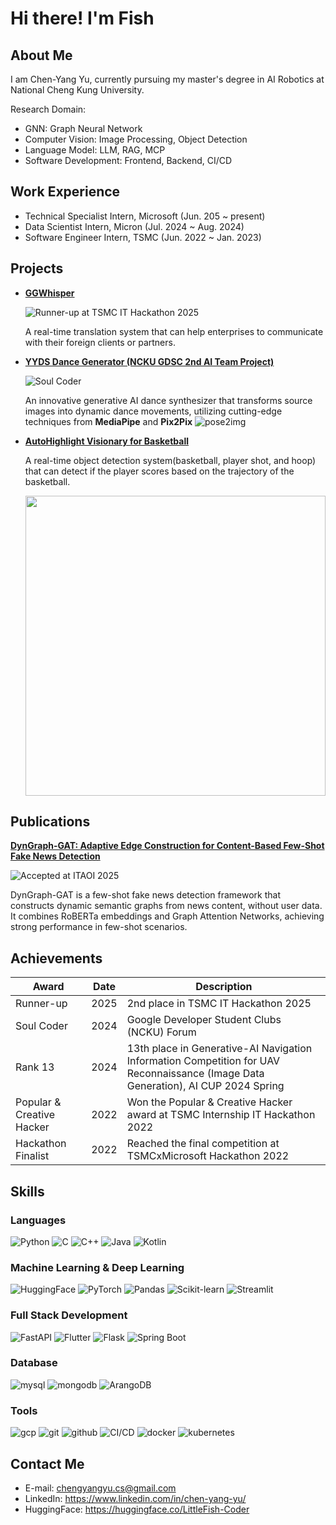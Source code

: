 # Hi there! I'm Fish

## About Me

I am Chen-Yang Yu, currently pursuing my master's degree in AI Robotics at National Cheng Kung University.

Research Domain: 
- GNN: Graph Neural Network
- Computer Vision: Image Processing, Object Detection
- Language Model: LLM, RAG, MCP
- Software Development: Frontend, Backend, CI/CD

## Work Experience
- Technical Specialist Intern, Microsoft (Jun. 205 ~ present)
- Data Scientist Intern, Micron (Jul. 2024 ~ Aug. 2024)
- Software Engineer Intern, TSMC (Jun. 2022 ~ Jan. 2023)

## Projects
- **[GGWhisper](https://github.com/LittleFish-Coder/GGWhisper)**
    
    ![Runner-up at TSMC IT Hackathon 2025](https://img.shields.io/badge/Runner--up-TSMC_IT_Hackathon_2025-red)
    
    A real-time translation system that can help enterprises to communicate with their foreign clients or partners.

- **[YYDS Dance Generator (NCKU GDSC 2nd AI Team Project)](https://github.com/LittleFish-Coder/yyds-dance-generator)**
    
    ![Soul Coder](https://img.shields.io/badge/Soul_Coder-Google_Developer_Student_Clubs_(NCKU)-yellow)

    An innovative generative AI dance synthesizer that transforms source images into dynamic dance movements, utilizing cutting-edge techniques from **MediaPipe** and **Pix2Pix**
    ![pose2img](https://github.com/LittleFish-Coder/yyds-dance-generator/blob/master/src/pix2pixHD/magnetic_dance2pose2fish.gif?raw=true)

- **[AutoHighlight Visionary for Basketball](https://github.com/LittleFish-Coder/autohighlight-visionary)**

    A real-time object detection system(basketball, player shot, and hoop) that can detect if the player scores based on the trajectory of the basketball.
    
    <img src="https://github.com/LittleFish-Coder/autohighlight-visionary/blob/master/src/scoring.gif?raw=true" width="480">

## Publications

**[DynGraph-GAT: Adaptive Edge Construction for Content-Based Few-Shot Fake News Detection](https://github.com/LittleFish-Coder/DynGraph-GAT)**

![Accepted at ITAOI 2025](https://img.shields.io/badge/Accepted-ITAOI%202025-green)

DynGraph-GAT is a few-shot fake news detection framework that constructs dynamic semantic graphs from news content, without user data. It combines RoBERTa embeddings and Graph Attention Networks, achieving strong performance in few-shot scenarios.

## Achievements
| Award                                   | Date                | Description                                                                                   |
|----------------------------------------|-------------------------|-----------------------------------------------------------------------------------------------|
| Runner-up           | 2025                    | 2nd place in TSMC IT Hackathon 2025                                                            |
| Soul Coder | 2024     | Google Developer Student Clubs (NCKU) Forum|
| Rank 13 | 2024                    | 13th place in Generative-AI Navigation Information Competition for UAV Reconnaissance (Image Data Generation), AI CUP 2024 Spring | 
| Popular & Creative Hacker | 2022                    | Won the Popular & Creative Hacker award at TSMC Internship IT Hackathon 2022                      |
| Hackathon Finalist | 2022               | Reached the final competition at TSMCxMicrosoft Hackathon 2022                                    |

## Skills

### Languages
![Python](https://img.shields.io/badge/Python-3776AB?style=for-the-badge&logo=python&logoColor=white)
![C](https://img.shields.io/badge/C-00599C?style=for-the-badge&logo=c&logoColor=white)
![C++](https://img.shields.io/badge/C++-00599C?style=for-the-badge&logo=c%2B%2B&logoColor=white)
![Java](https://img.shields.io/badge/Java-007396?style=for-the-badge&logo=java&logoColor=white)
![Kotlin](https://img.shields.io/badge/Kotlin-0095D5?style=for-the-badge&logo=kotlin&logoColor=white)

### Machine Learning & Deep Learning
![HuggingFace](https://img.shields.io/badge/HuggingFace-FF9900?style=for-the-badge&logo=huggingface&logoColor=white)
![PyTorch](https://img.shields.io/badge/PyTorch-EE4C2C?style=for-the-badge&logo=pytorch&logoColor=white)
![Pandas](https://img.shields.io/badge/Pandas-150458?style=for-the-badge&logo=pandas&logoColor=white)
![Scikit-learn](https://img.shields.io/badge/Scikit_learn-F7931E?style=for-the-badge&logo=scikit-learn&logoColor=white)
![Streamlit](https://img.shields.io/badge/Streamlit-FF4B4B?style=for-the-badge&logo=streamlit&logoColor=white)

### Full Stack Development
![FastAPI](https://img.shields.io/badge/FastAPI-009688?style=for-the-badge&logo=fastapi&logoColor=white)
![Flutter](https://img.shields.io/badge/Flutter-02569B?style=for-the-badge&logo=flutter&logoColor=white)
![Flask](https://img.shields.io/badge/Flask-000000?style=for-the-badge&logo=flask&logoColor=white)
![Spring Boot](https://img.shields.io/badge/Spring_Boot-6DB33F?style=for-the-badge&logo=spring-boot&logoColor=white)

### Database
![mysql](https://img.shields.io/badge/Mysql-4479A1?style=for-the-badge&logo=mysql&logoColor=white)
![mongodb](https://img.shields.io/badge/Mongodb-47A248?style=for-the-badge&logo=mongodb&logoColor=white)
![ArangoDB](https://img.shields.io/badge/ArangoDB-4AAE49?style=for-the-badge&logo=arangodb&logoColor=white)

### Tools
![gcp](https://img.shields.io/badge/GCP-FF9900?style=for-the-badge&logo=google-cloud&logoColor=white)
![git](https://img.shields.io/badge/Git-F05032?style=for-the-badge&logo=git&logoColor=white)
![github](https://img.shields.io/badge/GitHub-181717?style=for-the-badge&logo=github&logoColor=white)
![CI/CD](https://img.shields.io/badge/CI/CD-000000?style=for-the-badge&logo=github-actions&logoColor=white)
![docker](https://img.shields.io/badge/Docker-2496ED?style=for-the-badge&logo=docker&logoColor=white)
![kubernetes](https://img.shields.io/badge/Kubernetes-326CE5?style=for-the-badge&logo=kubernetes&logoColor=white)

## Contact Me

- E-mail: chengyangyu.cs@gmail.com
- LinkedIn: https://www.linkedin.com/in/chen-yang-yu/
- HuggingFace: https://huggingface.co/LittleFish-Coder
